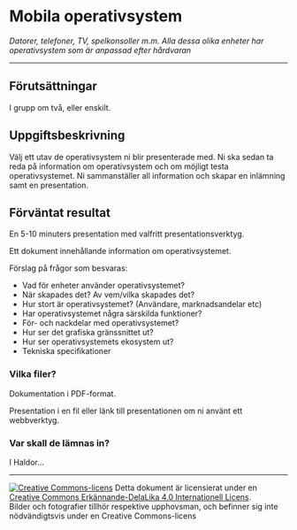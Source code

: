 # Mobila operativsystem

_Datorer, telefoner, TV, spelkonsoller m.m. Alla dessa olika enheter har operativsystem som är anpassad efter hårdvaran_

---

## Förutsättningar

I grupp om två, eller enskilt.

## Uppgiftsbeskrivning

Välj ett utav de operativsystem ni blir presenterade med. Ni ska sedan ta reda på information om operativsystem och om möjligt testa operativsystemet.
Ni sammanställer all information och skapar en inlämning samt en presentation.



## Förväntat resultat

En 5-10 minuters presentation med valfritt presentationsverktyg. 

Ett dokument innehållande information om operativsystemet.

Förslag på frågor som besvaras:

* Vad för enheter använder operativsystemet?
* När skapades det? Av vem/vilka skapades det?
* Hur stort är operativsystemet? (Användare, marknadsandelar etc)
* Har operativsystemet några särskilda funktioner?
* För- och nackdelar med operativsystemet? 
* Hur ser det grafiska gränssnittet ut?
* Hur ser operativsystemets ekosystem ut?
* Tekniska specifikationer



### Vilka filer?

Dokumentation i PDF-format.

Presentation i en fil eller länk till presentationen om ni använt ett webbverktyg.

### Var skall de lämnas in?

I Haldor...     

---      

[![Creative Commons-licens](https://i.creativecommons.org/l/by-sa/4.0/80x15.png)](http://creativecommons.org/licenses/by-sa/4.0/) Detta dokument är licensierat under en [Creative Commons Erkännande-DelaLika 4.0 Internationell Licens](http://creativecommons.org/licenses/by-sa/4.0/).    
Bilder och fotografier tillhör respektive upphovsman, och befinner sig inte nödvändigtsvis under en Creative Commons-licens
